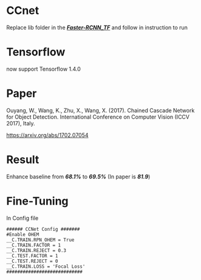 # CCnet
Replace lib folder in the [***Faster-RCNN_TF***](https://github.com/smallcorgi/Faster-RCNN_TF) and follow in instruction to run

# Tensorflow
now support Tensorflow 1.4.0

# Paper
Ouyang, W., Wang, K., Zhu, X., Wang, X. (2017). Chained Cascade Network for Object Detection. International Conference on Computer Vision (ICCV 2017), Italy.

https://arxiv.org/abs/1702.07054


# Result
Enhance baseline from ***68.1%*** to ***69.5%*** (In paper is ***81.9***)

# Fine-Tuning
In Config file

```
###### CCNet Config #######
#Enable OHEM
__C.TRAIN.RPN_OHEM = True
__C.TRAIN.FACTOR = 1
__C.TRAIN.REJECT = 0.3
__C.TEST.FACTOR = 1
__C.TEST.REJECT = 0
__C.TRAIN.LOSS = 'Focal Loss'
############################
```
